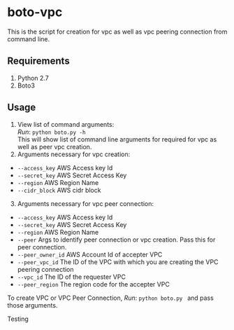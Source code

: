 # boto-vpc
This is the script for creation for vpc as well as vpc peering connection from command line.

## Requirements
1. Python 2.7
2. Boto3

## Usage
1. View list of command arguments:  
  *Run*: `python boto.py -h`  
  This will show list of command line arguments for required for vpc as well as peer vpc creation.
2. Arguments necessary for vpc creation:
  * `--access_key`  AWS Access key Id 
  * `--secret_key` AWS Secret Access Key
  * `--region` AWS Region Name
  * `--cidr_block` AWS cidr block
  
3. Arguments necessary for vpc peer connection:
  * `--access_key`  AWS Access key Id 
  * `--secret_key` AWS Secret Access Key
  * `--region` AWS Region Name
  * `--peer` Args to identify peer connection or vpc creation. Pass this for peer connection.
  * `--peer_owner_id` AWS Account Id of accepter VPC
  * `--peer_vpc_id` The ID of the VPC with which you are creating the VPC peering connection
  * `--vpc_id` The ID of the requester VPC
  * `--peer_region` The region code for the accepter VPC
  
  To create VPC or VPC Peer Connection, *Run*: `python boto.py ` and pass those arguments.
  
  Testing
